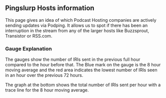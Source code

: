 ## Pingslurp Hosts information

This page gives an idea of which Podcast Hosting companies are actively sending updates via Podping. It allows us to spot if there has been an interruption in the stream from any of the larger hosts like Buzzsprout, Transistor or RSS.com.

### Gauge Explanation

The gauges show the number of IRIs sent in the previous full hour compared to the hour before that. The Blue mark on the gauge is the 8 hour moving average and the red area indicates the lowest number of IRIs seen in an hour over the previous 72 hours.

The graph at the bottom shows the total number of IRIs sent per hour with a trace line for the 8 hour moving average.